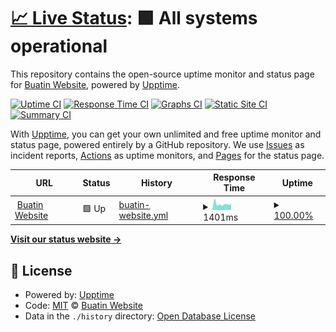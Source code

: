 # [📈 Live Status](https://buatin.website): <!--live status--> **🟩 All systems operational**

This repository contains the open-source uptime monitor and status page for [Buatin Website](https://buatin.website), powered by [Upptime](https://github.com/upptime/upptime).

[![Uptime CI](https://github.com/Buatin-Website/buatin-website-monitor/workflows/Uptime%20CI/badge.svg)](https://github.com/Buatin-Website/buatin-website-monitor/actions?query=workflow%3A%22Uptime+CI%22)
[![Response Time CI](https://github.com/Buatin-Website/buatin-website-monitor/workflows/Response%20Time%20CI/badge.svg)](https://github.com/Buatin-Website/buatin-website-monitor/actions?query=workflow%3A%22Response+Time+CI%22)
[![Graphs CI](https://github.com/Buatin-Website/buatin-website-monitor/workflows/Graphs%20CI/badge.svg)](https://github.com/Buatin-Website/buatin-website-monitor/actions?query=workflow%3A%22Graphs+CI%22)
[![Static Site CI](https://github.com/Buatin-Website/buatin-website-monitor/workflows/Static%20Site%20CI/badge.svg)](https://github.com/Buatin-Website/buatin-website-monitor/actions?query=workflow%3A%22Static+Site+CI%22)
[![Summary CI](https://github.com/Buatin-Website/buatin-website-monitor/workflows/Summary%20CI/badge.svg)](https://github.com/Buatin-Website/buatin-website-monitor/actions?query=workflow%3A%22Summary+CI%22)

With [Upptime](https://upptime.js.org), you can get your own unlimited and free uptime monitor and status page, powered entirely by a GitHub repository. We use [Issues](https://github.com/Buatin-Website/buatin-website-monitor/issues) as incident reports, [Actions](https://github.com/Buatin-Website/buatin-website-monitor/actions) as uptime monitors, and [Pages](https://buatin.website) for the status page.

<!--start: status pages-->
<!-- This summary is generated by Upptime (https://github.com/upptime/upptime) -->
<!-- Do not edit this manually, your changes will be overwritten -->
<!-- prettier-ignore -->
| URL | Status | History | Response Time | Uptime |
| --- | ------ | ------- | ------------- | ------ |
| <img alt="" src="https://icons.duckduckgo.com/ip3/buatin.website.ico" height="13"> [Buatin Website](https://buatin.website) | 🟩 Up | [buatin-website.yml](https://github.com/Buatin-Website/monitor/commits/HEAD/history/buatin-website.yml) | <details><summary><img alt="Response time graph" src="./graphs/buatin-website/response-time-week.png" height="20"> 1401ms</summary><br><a href="https://Buatin-Website.github.io/monitor/history/buatin-website"><img alt="Response time 1659" src="https://img.shields.io/endpoint?url=https%3A%2F%2Fraw.githubusercontent.com%2FBuatin-Website%2Fmonitor%2FHEAD%2Fapi%2Fbuatin-website%2Fresponse-time.json"></a><br><a href="https://Buatin-Website.github.io/monitor/history/buatin-website"><img alt="24-hour response time 1462" src="https://img.shields.io/endpoint?url=https%3A%2F%2Fraw.githubusercontent.com%2FBuatin-Website%2Fmonitor%2FHEAD%2Fapi%2Fbuatin-website%2Fresponse-time-day.json"></a><br><a href="https://Buatin-Website.github.io/monitor/history/buatin-website"><img alt="7-day response time 1401" src="https://img.shields.io/endpoint?url=https%3A%2F%2Fraw.githubusercontent.com%2FBuatin-Website%2Fmonitor%2FHEAD%2Fapi%2Fbuatin-website%2Fresponse-time-week.json"></a><br><a href="https://Buatin-Website.github.io/monitor/history/buatin-website"><img alt="30-day response time 1279" src="https://img.shields.io/endpoint?url=https%3A%2F%2Fraw.githubusercontent.com%2FBuatin-Website%2Fmonitor%2FHEAD%2Fapi%2Fbuatin-website%2Fresponse-time-month.json"></a><br><a href="https://Buatin-Website.github.io/monitor/history/buatin-website"><img alt="1-year response time 1674" src="https://img.shields.io/endpoint?url=https%3A%2F%2Fraw.githubusercontent.com%2FBuatin-Website%2Fmonitor%2FHEAD%2Fapi%2Fbuatin-website%2Fresponse-time-year.json"></a></details> | <details><summary><a href="https://Buatin-Website.github.io/monitor/history/buatin-website">100.00%</a></summary><a href="https://Buatin-Website.github.io/monitor/history/buatin-website"><img alt="All-time uptime 95.90%" src="https://img.shields.io/endpoint?url=https%3A%2F%2Fraw.githubusercontent.com%2FBuatin-Website%2Fmonitor%2FHEAD%2Fapi%2Fbuatin-website%2Fuptime.json"></a><br><a href="https://Buatin-Website.github.io/monitor/history/buatin-website"><img alt="24-hour uptime 100.00%" src="https://img.shields.io/endpoint?url=https%3A%2F%2Fraw.githubusercontent.com%2FBuatin-Website%2Fmonitor%2FHEAD%2Fapi%2Fbuatin-website%2Fuptime-day.json"></a><br><a href="https://Buatin-Website.github.io/monitor/history/buatin-website"><img alt="7-day uptime 100.00%" src="https://img.shields.io/endpoint?url=https%3A%2F%2Fraw.githubusercontent.com%2FBuatin-Website%2Fmonitor%2FHEAD%2Fapi%2Fbuatin-website%2Fuptime-week.json"></a><br><a href="https://Buatin-Website.github.io/monitor/history/buatin-website"><img alt="30-day uptime 99.21%" src="https://img.shields.io/endpoint?url=https%3A%2F%2Fraw.githubusercontent.com%2FBuatin-Website%2Fmonitor%2FHEAD%2Fapi%2Fbuatin-website%2Fuptime-month.json"></a><br><a href="https://Buatin-Website.github.io/monitor/history/buatin-website"><img alt="1-year uptime 95.21%" src="https://img.shields.io/endpoint?url=https%3A%2F%2Fraw.githubusercontent.com%2FBuatin-Website%2Fmonitor%2FHEAD%2Fapi%2Fbuatin-website%2Fuptime-year.json"></a></details>

<!--end: status pages-->

[**Visit our status website →**](https://buatin.website)

## 📄 License

- Powered by: [Upptime](https://github.com/upptime/upptime)
- Code: [MIT](./LICENSE) © [Buatin Website](https://buatin.website)
- Data in the `./history` directory: [Open Database License](https://opendatacommons.org/licenses/odbl/1-0/)
